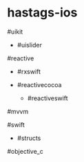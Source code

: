 # hastags-ios

#uikit

  * #uislider
  
#reactive

* #rxswift

* #reactivecocoa

  * #reactiveswift

#mvvm

#swift

  * #structs

#objective_c
